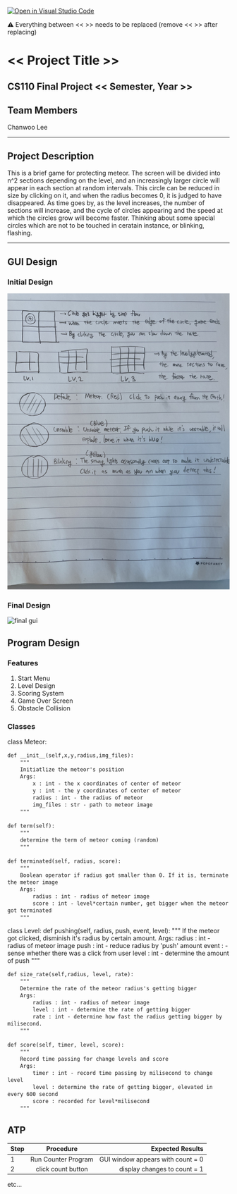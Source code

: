 [![Open in Visual Studio Code](https://classroom.github.com/assets/open-in-vscode-718a45dd9cf7e7f842a935f5ebbe5719a5e09af4491e668f4dbf3b35d5cca122.svg)](https://classroom.github.com/online_ide?assignment_repo_id=14750862&assignment_repo_type=AssignmentRepo)

:warning: Everything between << >> needs to be replaced (remove << >> after replacing)

# << Project Title >>
## CS110 Final Project  << Semester, Year >>

## Team Members

Chanwoo Lee

***

## Project Description

This is a brief game for protecting meteor.
The screen will be divided into n^2 sections depending on the level, and an increasingly larger circle will appear in each section at random intervals.
This circle can be reduced in size by clicking on it, and when the radius becomes 0, it is judged to have disappeared.
As time goes by, as the level increases, the number of sections will increase, and the cycle of circles appearing and the speed at which the circles grow will become faster.
Thinking about some special circles which are not to be touched in ceratain instance, or blinking, flashing.

***    

## GUI Design

### Initial Design

![initial gui](assets/initial.jpg)

### Final Design

![final gui](assets/finalgui.jpg)

## Program Design

### Features

1. Start Menu
2. Level Design
3. Scoring System
4. Game Over Screen
5. Obstacle Collision

### Classes
class Meteor:
    
    def __init__(self,x,y,radius,img_files):
        """
        Initiatlize the meteor's position
        Args:
            x : int - the x coordinates of center of meteor
            y : int - the y coordinates of center of meteor
            radius : int - the radius of meteor
            img_files : str - path to meteor image
        """
    
    def term(self):
        """
        determine the term of meteor coming (random)
        """
        
    def terminated(self, radius, score):
        """
        Boolean operator if radius got smaller than 0. If it is, terminate the meteor image
        Args:
            radius : int - radius of meteor image
            score : int - level*certain number, get bigger when the meteor got terminated
        """
   
class Level:
    def pushing(self, radius, push, event, level):
        """
        If the meteor got clicked, disminish it's radius by certain amount.
        Args:
            radius : int - radius of meteor image
            push : int - reduce radius by 'push' amount
            event : - sense whether there was a click from user
            level : int - determine the amount of push
        """
        
    def size_rate(self,radius, level, rate):
        """
        Determine the rate of the meteor radius's getting bigger
        Args:
            radius : int - radius of meteor image
            level : int - determine the rate of getting bigger
            rate : int - determine how fast the radius getting bigger by milisecond. 
        """
    
    def score(self, timer, level, score):
        """
        Record time passing for change levels and score
        Args:
            timer : int - record time passing by milisecond to change level
            level : determine the rate of getting bigger, elevated in every 600 second
            score : recorded for level*milisecond
        """
    

## ATP

| Step                 |Procedure             |Expected Results                   |
|----------------------|:--------------------:|----------------------------------:|
|  1                   | Run Counter Program  |GUI window appears with count = 0  |
|  2                   | click count button   | display changes to count = 1      |
etc...
